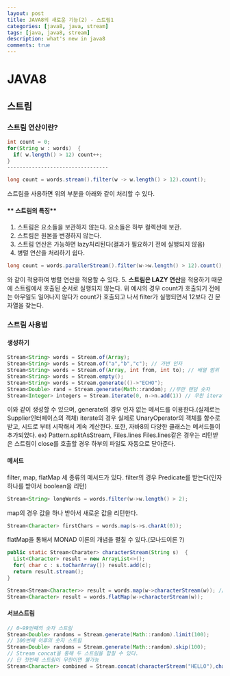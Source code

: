```yaml
---
layout: post
title: JAVA8의 새로운 기능(2) - 스트림1
categories: [java8, java, stream]
tags: [java, java8, stream]
description: what's new in java8
comments: true
---
```

# JAVA8
## 스트림
### 스트림 연산이란?
```java
int count = 0;
for(String w : words)  {
  if( w.length() > 12) count++;
}
---------------------------------

long count = words.stream().filter(w -> w.length() > 12).count();
```
스트림을 사용하면 위의 부분을 아래와 같이 처리할 수 있다.

#### ** 스트림의 특징**
1. 스트림은 요소들을 보관하지 않는다. 요소들은 하부 컬렉션에 보관.
2. 스트림은 원본을 변경하지 않는다.
3. 스트림 연산은 가능하면 lazy처리된다(결과가 필요하기 전에 실행되지 않음)
4. 병렬 연산을 처리하기 쉽다.
```java
long count = words.parallerStream().filter(w->w.length() > 12).count();
```
와 같이 적용하여 병렬 연산을 적용할 수 있다.
5. **스트림은 LAZY 연산**을 적용하기 때문에 스트림에서 호출된 순서로 실행되지 않는다. 위 예시의 경우 count가 호출되기 전에는 아무일도 일어나지 않다가 count가 호출되고 나서 filter가 실행되면서 12보다 긴 문자열을 찾는다.

### 스트림 사용법
#### 생성하기
```java
Stream<String> words = Stream.of(Array);
Stream<String> words = Stream.of("a","b","c"); // 가변 인자
Stream<String> words = Stream.of(Array, int from, int to); // 배열 범위
Stream<String> words = Stream.empty();
Stream<String> words = Stream.generate(()->"ECHO");
Stream<Double> rand = Stream.generate(Math::random); //무한 랜덤 숫자
Stream<Integer> integers = Stream.iterate(0, n->n.add(1)) // 무한 iterate스트림
```
이와 같이 생성할 수 있으며, generate의 경우 인자 없는 메서드를 이용한다.(실제로는 Supplier<T>인터페이스의 객체)
iterate의 경우 실제로 UnaryOperator<T>의 객체를 함수로 받고, 시드로 부터 시작해서 계속 계산한다.
또한, 자바8의 다양한 클래스는 메서드들이 추가되었다.
ex) Pattern.splitAsStream, Files.lines
Files.lines같은 경우는 리턴받은 스트림이 close를 호출할 경우 하부의 파일도 자동으로 닫아준다.

#### 메서드
filter, map, flatMap 세 종류의 메서드가 있다.
filter의 경우 Predicate<T>를 받는다(인자 하나를 받아서 boolean을 리턴)
```java
Stream<String> longWords = words.filter(w->w.length() > 2);
```
map의 경우 값을 하나 받아서 새로운 값을 리턴한다.
```java
Stream<Character> firstChars = words.map(s->s.charAt(0));
```
flatMap을 통해서 MONAD 이론의 개념을 펼칠 수 있다.(모나드이론 ?)
```java
public static Stream<Charater> characterStream(String s)  {
  List<Character> result = new ArrayList<>();
  for( char c : s.toCharArray()) result.add(c);
  return result.stream();
}

Stream<Stream<Character>> result = words.map(w->characterStream(w)); // 이 경우 스트림의 스트림으로 나와 활용하기 어렵다.
Stream<Character> result = words.flatMap(w->characterStream(w));
```

#### 서브스트림
```java
// 0~99번째의 숫자 스트림
Stream<Double> randoms = Stream.generate(Math::random).limit(100);
// 100번째 이후의 숫자 스트림
Stream<Double> randoms = Stream.generate(Math::random).skip(100);
// Stream concat을 통해 두 스트림을 합칠 수 있다.
// 단 첫번째 스트림이 무한이면 불가능
Stream<Character> combined = Stream.concat(characterStream("HELLO"),characterStream("WORLD"));
```
